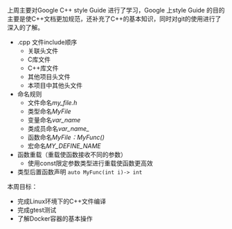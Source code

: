 上周主要对Google C++ style Guide 进行了学习，Google 上style Guide 的目的主要是使C++文档更加规范，还补充了C++的基本知识，同时对git的使用进行了深入的了解。
- .cpp 文件include顺序
    - 关联头文件
    - C库文件
    - C++库文件
    - 其他项目头文件
    - 本项目中其他头文件
- 命名规则
    - 文件命名*my_file.h*
    - 类型命名*MyFile*
    - 变量命名*var_name*
    - 类成员命名*var_name_*
    - 函数命名*MyFile：MyFunc()*
    - 宏命名*MY_DEFINE_NAME*
- 函数重载（重载使函数接收不同的参数）
    - 使用const限定参数类型进行重载使函数更高效
- 类型后置函数声明
    `auto MyFunc(int i)-> int`

本周目标：
- 完成Linux环境下的C++文件编译
- 完成gtest测试
- 了解Docker容器的基本操作